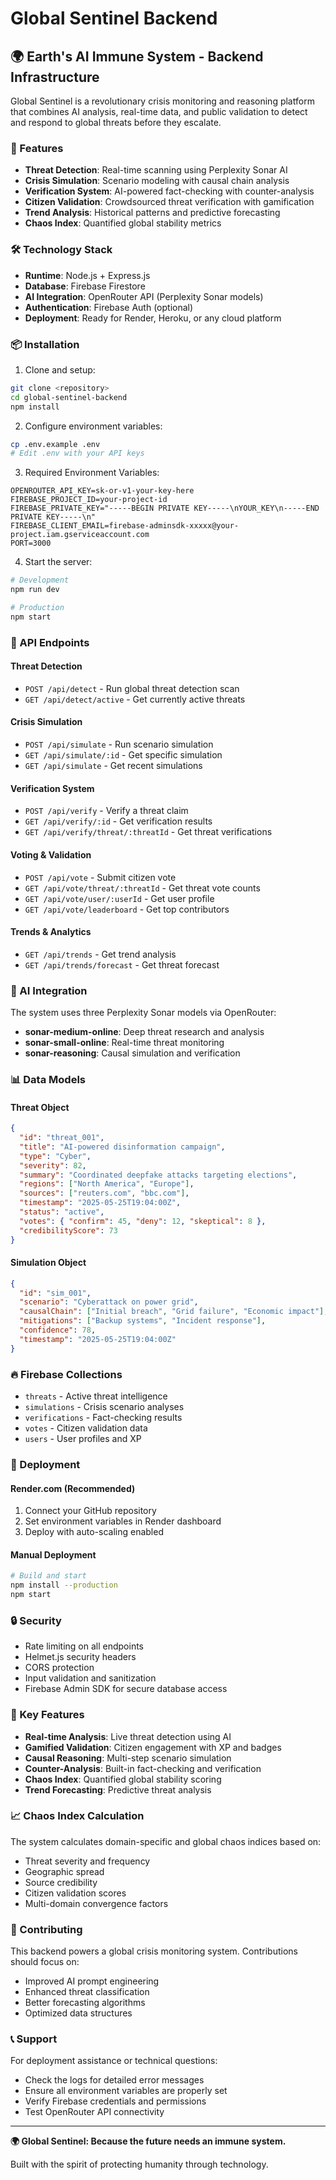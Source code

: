 
# Global Sentinel Backend

## 🌍 Earth's AI Immune System - Backend Infrastructure

Global Sentinel is a revolutionary crisis monitoring and reasoning platform that combines AI analysis, real-time data, and public validation to detect and respond to global threats before they escalate.

### 🚀 Features

- **Threat Detection**: Real-time scanning using Perplexity Sonar AI
- **Crisis Simulation**: Scenario modeling with causal chain analysis  
- **Verification System**: AI-powered fact-checking with counter-analysis
- **Citizen Validation**: Crowdsourced threat verification with gamification
- **Trend Analysis**: Historical patterns and predictive forecasting
- **Chaos Index**: Quantified global stability metrics

### 🛠️ Technology Stack

- **Runtime**: Node.js + Express.js
- **Database**: Firebase Firestore
- **AI Integration**: OpenRouter API (Perplexity Sonar models)
- **Authentication**: Firebase Auth (optional)
- **Deployment**: Ready for Render, Heroku, or any cloud platform

### 📦 Installation

1. Clone and setup:
```bash
git clone <repository>
cd global-sentinel-backend
npm install
```

2. Configure environment variables:
```bash
cp .env.example .env
# Edit .env with your API keys
```

3. Required Environment Variables:
```env
OPENROUTER_API_KEY=sk-or-v1-your-key-here
FIREBASE_PROJECT_ID=your-project-id
FIREBASE_PRIVATE_KEY="-----BEGIN PRIVATE KEY-----\nYOUR_KEY\n-----END PRIVATE KEY-----\n"
FIREBASE_CLIENT_EMAIL=firebase-adminsdk-xxxxx@your-project.iam.gserviceaccount.com
PORT=3000
```

4. Start the server:
```bash
# Development
npm run dev

# Production
npm start
```

### 🔗 API Endpoints

#### Threat Detection
- `POST /api/detect` - Run global threat detection scan
- `GET /api/detect/active` - Get currently active threats

#### Crisis Simulation  
- `POST /api/simulate` - Run scenario simulation
- `GET /api/simulate/:id` - Get specific simulation
- `GET /api/simulate` - Get recent simulations

#### Verification System
- `POST /api/verify` - Verify a threat claim
- `GET /api/verify/:id` - Get verification results
- `GET /api/verify/threat/:threatId` - Get threat verifications

#### Voting & Validation
- `POST /api/vote` - Submit citizen vote
- `GET /api/vote/threat/:threatId` - Get threat vote counts
- `GET /api/vote/user/:userId` - Get user profile
- `GET /api/vote/leaderboard` - Get top contributors

#### Trends & Analytics
- `GET /api/trends` - Get trend analysis
- `GET /api/trends/forecast` - Get threat forecast

### 🧠 AI Integration

The system uses three Perplexity Sonar models via OpenRouter:

- **sonar-medium-online**: Deep threat research and analysis
- **sonar-small-online**: Real-time threat monitoring  
- **sonar-reasoning**: Causal simulation and verification

### 📊 Data Models

#### Threat Object
```json
{
  "id": "threat_001",
  "title": "AI-powered disinformation campaign",
  "type": "Cyber",
  "severity": 82,
  "summary": "Coordinated deepfake attacks targeting elections",
  "regions": ["North America", "Europe"],
  "sources": ["reuters.com", "bbc.com"],
  "timestamp": "2025-05-25T19:04:00Z",
  "status": "active",
  "votes": { "confirm": 45, "deny": 12, "skeptical": 8 },
  "credibilityScore": 73
}
```

#### Simulation Object
```json
{
  "id": "sim_001", 
  "scenario": "Cyberattack on power grid",
  "causalChain": ["Initial breach", "Grid failure", "Economic impact"],
  "mitigations": ["Backup systems", "Incident response"],
  "confidence": 78,
  "timestamp": "2025-05-25T19:04:00Z"
}
```

### 🔥 Firebase Collections

- `threats` - Active threat intelligence
- `simulations` - Crisis scenario analyses  
- `verifications` - Fact-checking results
- `votes` - Citizen validation data
- `users` - User profiles and XP

### 🚀 Deployment

#### Render.com (Recommended)
1. Connect your GitHub repository
2. Set environment variables in Render dashboard
3. Deploy with auto-scaling enabled

#### Manual Deployment
```bash
# Build and start
npm install --production
npm start
```

### 🔒 Security

- Rate limiting on all endpoints
- Helmet.js security headers
- CORS protection
- Input validation and sanitization
- Firebase Admin SDK for secure database access

### 🌟 Key Features

- **Real-time Analysis**: Live threat detection using AI
- **Gamified Validation**: Citizen engagement with XP and badges  
- **Causal Reasoning**: Multi-step scenario simulation
- **Counter-Analysis**: Built-in fact-checking and verification
- **Chaos Index**: Quantified global stability scoring
- **Trend Forecasting**: Predictive threat analysis

### 📈 Chaos Index Calculation

The system calculates domain-specific and global chaos indices based on:
- Threat severity and frequency
- Geographic spread
- Source credibility  
- Citizen validation scores
- Multi-domain convergence factors

### 🤝 Contributing

This backend powers a global crisis monitoring system. Contributions should focus on:
- Improved AI prompt engineering
- Enhanced threat classification
- Better forecasting algorithms  
- Optimized data structures

### 📞 Support

For deployment assistance or technical questions:
- Check the logs for detailed error messages
- Ensure all environment variables are properly set
- Verify Firebase credentials and permissions
- Test OpenRouter API connectivity

---

**🌍 Global Sentinel: Because the future needs an immune system.**

Built with the spirit of protecting humanity through technology.
